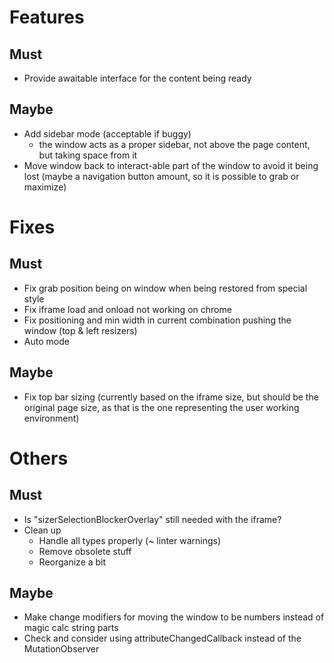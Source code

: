 # Features

## Must

- Provide awaitable interface for the content being ready

## Maybe

- Add sidebar mode (acceptable if buggy)
  - the window acts as a proper sidebar, not above the page content, but taking space from it
- Move window back to interact-able part of the window to avoid it being lost (maybe a navigation button amount, so it is possible to grab or maximize)

# Fixes

## Must

- Fix grab position being on window when being restored from special style
- Fix iframe load and onload not working on chrome
- Fix positioning and min width in current combination pushing the window (top & left resizers)
- Auto mode

## Maybe

- Fix top bar sizing  (currently based on the iframe size, but should be the original page size, as that is the one representing the user working environment)

# Others

## Must

- Is "sizerSelectionBlockerOverlay" still needed with the iframe?
- Clean up
  - Handle all types properly (~ linter warnings)
  - Remove obsolete stuff
  - Reorganize a bit

## Maybe

- Make change modifiers for moving the window to be numbers instead of magic calc string parts
- Check and consider using attributeChangedCallback instead of the MutationObserver
